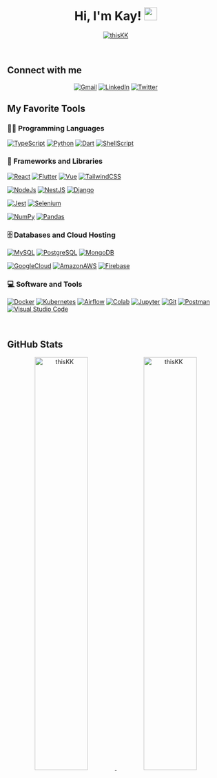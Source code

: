 <h1 align="center">
Hi, I'm Kay!
	<a href="https://github.com/thisKK" target="_self">
		<img src="https://media.giphy.com/media/hvRJCLFzcasrR4ia7z/giphy.gif" width="30">
	</a>
</h1>
<p align="center">
	<a href="https://github.com/thisKK">
		<img src="https://komarev.com/ghpvc/?username=thisKK&label=Profile%20views&color=0e75b6&style=flat" alt="thisKK" />
	</a>
	<!--<a href="https://github.com/thisKK">
		<img src="https://img.shields.io/github/followers/thisKK?label=Followers" alt="thisKK" />
	</a>-->
</p>
<!--
<br/>
<p align="center">
	<a href="https://github.com/thisKK">
		<img src="https://readme-typing-svg.herokuapp.com?lines=Computer+Science+Student;Full+Stack+Web+Developer;Freelancer;DS%20|%20AI%20|%20ML%20Enthusiastic;Always%20learning%20new%20things&center=true&width=380&height=45">
	</a>
</p>
-->
<!--
<pre>
💻 I am a Machine Learning Developer
📚 I have a Master degree in Data Science from the University Cadi Ayyad at Morocco
📝 I have a strong interest in Data Science and Artificial Intelligence
🔭 Working on Deep Learning & Machine Learning
🌱 Learning about Computer Vision and Machine Learning stuff
🌟 Main languages: Python, JavaScript
🚩 Interested in Full Stack Machine Learning Application development
🤔 I’m currently open for: <b>An Intern</b>.
</pre>
-->

<br/>

## Connect with me

<p align="center">
	<a href="mailto:piampoon.kay@gmail.com"><img img src="https://img.shields.io/badge/gmail-%23EA4335.svg?style=plastic&logo=gmail&logoColor=white" alt="Gmail"/></a>
	<a href="https://www.linkedin.com/in/piampoon/"><img src="https://img.shields.io/badge/linkedin-%230A66C2.svg?style=plastic&logo=linkedin&logoColor=white" alt="LinkedIn"/></a>
	<a href="https://twitter.com/This_K_"><img src="https://img.shields.io/badge/twitter-%230A66C2.svg?style=plastic&logo=twitter&logoColor=white" alt="Twitter"/></a>
</p>

## My Favorite Tools

### 👨‍💻 Programming Languages

<p>
    <a href="https://github.com/thisKK"><img alt="TypeScript" src="https://img.shields.io/badge/TypeScript-007ACC?logo=typescript&logoColor=white"></a>
    <a href="https://github.com/thisKK"><img alt="Python" src="https://img.shields.io/badge/Python%20-%2314354C.svg?logo=python&logoColor=white"></a>
    <a href="https://github.com/thisKK"><img alt="Dart" src="https://img.shields.io/badge/Dart-0175C2?logo=dart&logoColor=white"></a>
    <a href="https://github.com/thisKK"><img alt="ShellScript" src="https://img.shields.io/badge/Shell_Script-121011?logo=gnu-bash&logoColor=white"></a>
	
### 🧰 Frameworks and Libraries

<p>
   <p>
	<a href="https://github.com/thisKK"><img alt="React" src="https://img.shields.io/badge/React-20232A?logo=react&logoColor=61DAFB"></a>
	<a href="https://github.com/thisKK"><img alt="Flutter" src="https://img.shields.io/badge/Flutter-02569B?logo=flutter&logoColor=white"></a>
	<a href="https://github.com/thisKK"><img alt="Vue" src="https://img.shields.io/badge/Vue.js-35495E?logo=vue.js&logoColor=4FC08D"></a>
	<a href="https://github.com/thisKK"><img alt="TailwindCSS" src="https://img.shields.io/badge/Tailwind_CSS-38B2AC?logo=tailwind-css&logoColor=white"></a>
   </p>
   <p>
	<a href="https://github.com/thisKK"><img alt="NodeJs" src="https://img.shields.io/badge/Node.js-43853D?logo=node.js&logoColor=white"></a>
	<a href="https://github.com/thisKK"><img alt="NestJS" src="https://img.shields.io/static/v1?message=NestJS&color=E0234E&logo=NestJS&logoColor=FFFFFF&label="></a>
	<a href="https://github.com/thisKK"><img alt="Django" src="https://img.shields.io/badge/Django-092E20?logo=django&logoColor=white"></a>
   </p>
   <p>
	<a href="https://github.com/thisKK"><img alt="Jest" src="https://img.shields.io/badge/Jest-323330?logo=Jest&logoColor=white"></a>
	<a href="https://github.com/thisKK"><img alt="Selenium" src="https://img.shields.io/badge/Selenium%20-%2334A853.svg?logo=selenium&logoColor=white"></a>
   </p>
   <p>
	<a href="https://github.com/thisKK"><img alt="NumPy" src="https://img.shields.io/badge/Numpy%20-%23013243.svg?logo=numpy&logoColor=white"></a>
	<a href="https://github.com/thisKK"><img alt="Pandas" src="https://img.shields.io/badge/Pandas%20-%23150458.svg?logo=pandas&logoColor=white"></a>
   </p>
</p>

### 🗄️ Databases and Cloud Hosting

<p>
    <p>
	    <a href="https://github.com/thisKK"><img alt="MySQL" src="https://img.shields.io/badge/MySQL-00000F?logo=mysql&logoColor=white"></a>
	    <a href="https://github.com/thisKK"><img alt="PostgreSQL" src="https://img.shields.io/badge/PostgreSQL-316192?logo=postgresql&logoColor=white"></a>
	    <a href="https://github.com/thisKK"><img alt="MongoDB" src="https://img.shields.io/badge/MongoDB-4EA94B?logo=mongodb&logoColor=white"></a>
    </p>
    <p>
	<a href="https://github.com/thisKK"><img alt="GoogleCloud" src="https://img.shields.io/badge/Google_Cloud-4285F4?logo=google-cloud&logoColor=white"></a>
	<a href="https://github.com/thisKK"><img alt="AmazonAWS" src="https://img.shields.io/badge/Amazon_AWS-232F3E?logo=amazon-aws&logoColor=white"></a>
	<a href="https://github.com/thisKK"><img alt="Firebase" src ="https://img.shields.io/badge/Firebase-%23FF6F00.svg?logo=firebase&logoColor=white"></a>
	</p>
</p>

### 💻 Software and Tools

<p>
	<a href="https://github.com/thisKK"><img alt="Docker" src="https://img.shields.io/static/v1?message=Docker&color=2496ED&logo=Docker&logoColor=FFFFFF&label="></a>
	<a href="https://github.com/thisKK"><img alt="Kubernetes" src="https://img.shields.io/static/v1?message=Kubernetes&color=326CE5&logo=Kubernetes&logoColor=FFFFFF&label="></a>
	<a href="https://github.com/thisKK"><img alt="Airflow" src="https://img.shields.io/static/v1?message=Apache+Airflow&color=017CEE&logo=Apache+Airflow&logoColor=FFFFFF&label="></a>
	<a href="https://github.com/thisKK"><img alt="Colab" src="https://img.shields.io/badge/Colab-FE7A16.svg?logo=google-colab&logoColor=white"></a>
	<a href="https://github.com/thisKK"><img alt="Jupyter" src="https://img.shields.io/badge/Jupyter%20-%23F37626.svg?logo=Jupyter&logoColor=white"></a>
	<a href="https://github.com/thisKK"><img alt="Git" src="https://img.shields.io/badge/Git%20-%23F05033.svg?logo=git&logoColor=white"></a>
	<a href="https://github.com/thisKK"><img alt="Postman" src="https://img.shields.io/badge/Postman-FF6C37?logo=postman&logoColor=white"></a>
	<a href="https://github.com/thisKK"><img alt="Visual Studio Code" src="https://img.shields.io/badge/Visual%20Studio%20Code-0078d7.svg?logo=visual-studio-code&logoColor=white"></a>
</p>
</br>

<!--
### 👨🏽‍💻 Workspace
<p>
    <a href="https://github.com/thisKK"><img alt="Macbook Air M1" src="https://img.shields.io/badge/Apple-MacBook_Air_2020-999999?style=for-the-badge&logo=apple&logoColor=white"></a>
    <a href="https://github.com/thisKK"><img alt="Spotify" src="https://img.shields.io/badge/Spotify-1ED760?&style=for-the-badge&logo=spotify&logoColor=white"></a>
</p>
-->

<!-- <a href="https://github.com/thisKK"><img src="https://www.blumbergdigital.com/wp-content/uploads/2020/10/stats-graphic-statistics-business-512.png" width="30"></a> -->
## GitHub Stats

<!--
<summary><b>⚡ thisKK's Stats</b></summary>
<br/>
-->
<p align="center">
	<a href="https://github.com/thisKK">
	<img width="49.5%" src="https://github-readme-stats.vercel.app/api?username=thisKK&show_icons=true" alt="thisKK">
	<img width="49.5%" src="https://github-readme-streak-stats.herokuapp.com/?user=thisKK" alt="thisKK">
	</a>
	<br/>
</p>
<br/>
<!--
<summary><b>⚡ Activity graph</b></summary>
<br/>
<p align="center">
	<a href="https://github.com/thisKK">
		<img src="https://activity-graph.herokuapp.com/graph?username=bouaskaoun&bg_color=ffffff&color=000000&line=000000&point=000000&area=true&hide_border=true" alt="thisKK">
	</a>
</p>
<br/>
-->
<!--
<summary><b>⚡ Top Languages</b></summary>
<br/>

<p align="center">
	<a href="https://github.com/thisKK">
	<img src="https://github-readme-stats.vercel.app/api/top-langs/?username=thisKK&langs_count=8&layout=compact" alt="thisKK">
	</a>
	<br/>
<br/>
<b>Note:</b> Top languages is only a metric of the languages my public code consists of and doesn't reflect experience or skill level.
</p>
<br/>
-->
<!--
<table style="border: none">
  <tr>
  <td width="50%" valign="top">

## Let's Work on Your Project Together!

If you have any questions about Machine Learning, feel free to <a href="mailto:piampoon.kay@gmail.com">contact me through email</a>.

You can hire me as a freelancer on <a href="https://www.fiverr.com">Fiverr</a> or <a href="https://www.linkedin.com/in/piampoon/">LinkedIn</a> to deploy your machine learning project on web.

  </td>
  <td width="50%" valign="top">

## It's not perfect, isn't it?

**<a href="https://github.com/thisKK"><img alt="Feedback" src="https://img.shields.io/badge/Ask%20me-anything-1abc9c.svg"></a>**

“I think it’s very important to have a feedback loop, where you’re constantly thinking about what you’ve done and how you could be doing it better.”
– Elon Musk

  </td>
  </tr>
</table> -->
